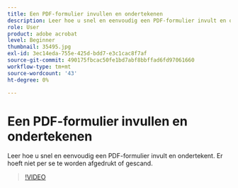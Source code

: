 ```yaml
---
title: Een PDF-formulier invullen en ondertekenen
description: Leer hoe u snel en eenvoudig een PDF-formulier invult en ondertekent
role: User
product: adobe acrobat
level: Beginner
thumbnail: 35495.jpg
exl-id: 3ec14eda-755e-425d-bdd7-e3c1cac8f7af
source-git-commit: 490175fbcac50fe1bd7abf8bbffad6fd97061660
workflow-type: tm+mt
source-wordcount: '43'
ht-degree: 0%

---
```


# Een PDF-formulier invullen en ondertekenen

Leer hoe u snel en eenvoudig een PDF-formulier invult en ondertekent. Er hoeft niet per se te worden afgedrukt of gescand.

>[!VIDEO](https://video.tv.adobe.com/v/35495?hidetitle=true)
